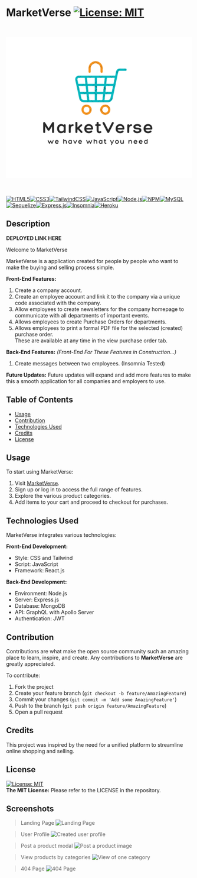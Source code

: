 # MarketVerse [![License: MIT](https://img.shields.io/badge/License-MIT-yellow.svg)](https://opensource.org/licenses/MIT)

<br> <p align="center"> 
[![MarketVerse Logo](/client/src/assets/logo.png)]()
</p>
<br><p align = "center">

[![HTML5](https://img.shields.io/badge/html5-%23E34F26.svg?style=for-the-badge&logo=html5&logoColor=white)](https://handlebarsjs.com/)[![CSS3](https://img.shields.io/badge/css3-%231572B6.svg?style=for-the-badge&logo=css3&logoColor=white)](https://www.w3.org/Style/CSS/Overview.en.html)[![TailwindCSS](https://img.shields.io/badge/tailwindcss-%2338B2AC.svg?style=for-the-badge&logo=tailwind-css&logoColor=white)](https://tailwindcss.com/docs/installation)[![JavaScript](https://img.shields.io/badge/javascript-%23323330.svg?style=for-the-badge&logo=javascript&logoColor=%23F7DF1E)](https://developer.mozilla.org/en-US/docs/Learn/Getting_started_with_the_web/JavaScript_basics)[![Node.js](https://img.shields.io/badge/-Node.js-339933?style=for-the-badge&logo=node.js&logoColor=white)](https://nodejs.org/en)[![NPM](https://img.shields.io/badge/NPM-%23CB3837.svg?style=for-the-badge&logo=npm&logoColor=white)](https://www.npmjs.com/)[![MySQL](https://img.shields.io/badge/mysql-%2300f.svg?style=for-the-badge&logo=mysql&logoColor=white)](https://www.mysql.com/)[![Sequelize](https://img.shields.io/badge/Sequelize-52B0E7?style=for-the-badge&logo=Sequelize&logoColor=white)](https://sequelize.org/)[![Express.js](https://img.shields.io/badge/express.js-%23404d59.svg?style=for-the-badge&logo=express&logoColor=%2361DAFB)](https://expressjs.com/)[![Insomnia](https://img.shields.io/badge/-Insomnia-5849BE?style=for-the-badge&logo=insomnia&logoColor=white)](https://insomnia.rest/)[![Heroku](https://img.shields.io/badge/-Heroku-430098?style=for-the-badge&logo=heroku&logoColor=white)](https://id.heroku.com/) 

</p>






## Description

**DEPLOYED LINK HERE**

Welcome to MarketVerse

MarketVerse is a application created for people by people who want to make the buying and selling process simple.

<!-- **_Version 1.0_** of this application currently only supports the following features: -->

**Front-End Features:**

1. Create a company account.
2. Create an employee account and link it to the company via a unique code associated with the company.
3. Allow employees to create newsletters for the company homepage to communicate with all departments of important events.
4. Allows employees to create Purchase Orders for departments.
5. Allows employees to print a formal PDF file for the selected (created) purchase order.  
   These are available at any time in the view purchase order tab.

**Back-End Features:** _(Front-End For These Features in Construction...)_

1. Create messages between two employees. (Insomnia Tested)

**Future Updates:** Future updates will expand and add more features to make this a smooth application for all companies and employers to use.

## Table of Contents

- [Usage](#usage)
- [Contribution](#contribution)
- [Technologies Used](#technologies-used)
- [Credits](#credits)
- [License](#license)

## Usage

To start using MarketVerse:

1. Visit [MarketVerse](https://marketverse-link.com/).
2. Sign up or log in to access the full range of features.
3. Explore the various product categories.
4. Add items to your cart and proceed to checkout for purchases.

## Technologies Used

MarketVerse integrates various technologies:

**Front-End Development:**

- Style: CSS and Tailwind
- Script: JavaScript
- Framework: React.js

**Back-End Development:**

- Environment: Node.js
- Server: Express.js
- Database: MongoDB
- API: GraphQL with Apollo Server
- Authentication: JWT

## Contribution

Contributions are what make the open source community such an amazing place to learn, inspire, and create. Any contributions to **MarketVerse** are greatly appreciated.

To contribute:
1. Fork the project
2. Create your feature branch (`git checkout -b feature/AmazingFeature`)
3. Commit your changes (`git commit -m 'Add some AmazingFeature'`)
4. Push to the branch (`git push origin feature/AmazingFeature`)
5. Open a pull request

## Credits

This project was inspired by the need for a unified platform to streamline online shopping and selling.

## License

[![License: MIT](https://img.shields.io/badge/License-MIT-yellow.svg)](https://opensource.org/licenses/MIT)  
**The MIT License:** Please refer to the LICENSE in the repository.

## Screenshots
>Landing Page
![Landing Page](./public/assets/screenshots/landingpage.png)  

>User Profile
![Created user profile]()  

>Post a product modal
![Post a product image]()  

>View products by categories
![View of one category]()  

>404 Page
![404 Page]()  

